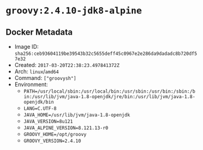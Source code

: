 # `groovy:2.4.10-jdk8-alpine`

## Docker Metadata

- Image ID: `sha256:ceb93604119be39543b32c5655deff45c0967e2e286da9dadadc8b720df57e32`
- Created: `2017-03-20T22:38:23.497841372Z`
- Arch: `linux`/`amd64`
- Command: `["groovysh"]`
- Environment:
  - `PATH=/usr/local/sbin:/usr/local/bin:/usr/sbin:/usr/bin:/sbin:/bin:/usr/lib/jvm/java-1.8-openjdk/jre/bin:/usr/lib/jvm/java-1.8-openjdk/bin`
  - `LANG=C.UTF-8`
  - `JAVA_HOME=/usr/lib/jvm/java-1.8-openjdk`
  - `JAVA_VERSION=8u121`
  - `JAVA_ALPINE_VERSION=8.121.13-r0`
  - `GROOVY_HOME=/opt/groovy`
  - `GROOVY_VERSION=2.4.10`
